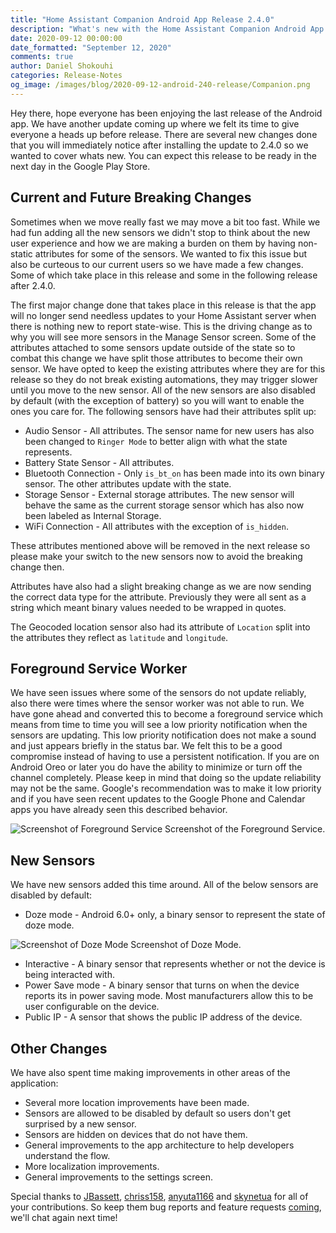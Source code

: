 ```yaml
---
title: "Home Assistant Companion Android App Release 2.4.0"
description: "What's new with the Home Assistant Companion Android App in 2.4.0"
date: 2020-09-12 00:00:00
date_formatted: "September 12, 2020"
comments: true
author: Daniel Shokouhi
categories: Release-Notes
og_image: /images/blog/2020-09-12-android-240-release/Companion.png
---
```


Hey there, hope everyone has been enjoying the last release of the Android app. We have another update coming up where we felt its time to give everyone a heads up before release. There are several new changes done that you will immediately notice after installing the update to 2.4.0 so we wanted to cover whats new. You can expect this release to be ready in the next day in the Google Play Store.

## Current and Future Breaking Changes

Sometimes when we move really fast we may move a bit too fast. While we had fun adding all the new sensors we didn't stop to think about the new user experience and how we are making a burden on them by having non-static attributes for some of the sensors. We wanted to fix this issue but also be curteous to our current users so we have made a few changes. Some of which take place in this release and some in the following release after 2.4.0.

The first major change done that takes place in this release is that the app will no longer send needless updates to your Home Assistant server when there is nothing new to report state-wise. This is the driving change as to why you will see more sensors in the Manage Sensor screen. Some of the attributes attached to some sensors update outside of the state so to combat this change we have split those attributes to become their own sensor. We have opted to keep the existing attributes where they are for this release so they do not break existing automations, they may trigger slower until you move to the new sensor. All of the new sensors are also disabled by default (with the exception of battery) so you will want to enable the ones you care for. The following sensors have had their attributes split up:

* Audio Sensor - All attributes. The sensor name for new users has also been changed to `Ringer Mode` to better align with what the state represents.
* Battery State Sensor - All attributes.
* Bluetooth Connection - Only `is_bt_on` has been made into its own binary sensor. The other attributes update with the state.
* Storage Sensor - External storage attributes. The new sensor will behave the same as the current storage sensor which has also now been labeled as Internal Storage.
* WiFi Connection - All attributes with the exception of `is_hidden`.

These attributes mentioned above will be removed in the next release so please make your switch to the new sensors now to avoid the breaking change then.

Attributes have also had a slight breaking change as we are now sending the correct data type for the attribute. Previously they were all sent as a string which meant binary values needed to be wrapped in quotes.

The Geocoded location sensor also had its attribute of `Location` split into the attributes they reflect as `latitude` and `longitude`.

## Foreground Service Worker

We have seen issues where some of the sensors do not update reliably, also there were times where the sensor worker was not able to run. We have gone ahead and converted this to become a foreground service which means from time to time you will see a low priority notification when the sensors are updating. This low priority notification does not make a sound and just appears briefly in the status bar. We felt this to be a good compromise instead of having to use a persistent notification. If you are on Android Oreo or later you do have the ability to minimize or turn off the channel completely. Please keep in mind that doing so the update reliability may not be the same. Google's recommendation was to make it low priority and if you have seen recent updates to the Google Phone and Calendar apps you have already seen this described behavior.

<p class='img'>
<img src='/images/blog/2020-09-12-android-240-release/foreground_service.png' alt='Screenshot of Foreground Service'></a>
Screenshot of the Foreground Service.
</p>

## New Sensors

We have new sensors added this time around. All of the below sensors are disabled by default:

* Doze mode - Android 6.0+ only, a binary sensor to represent the state of doze mode.

<p class='img'>
<img src='/images/blog/2020-09-12-android-240-release/doze_state.png' alt='Screenshot of Doze Mode'></a>
Screenshot of Doze Mode.
</p>

* Interactive - A binary sensor that represents whether or not the device is being interacted with.
* Power Save mode - A binary sensor that turns on when the device reports its in power saving mode. Most manufacturers allow this to be user configurable on the device.
* Public IP - A sensor that shows the public IP address of the device.

## Other Changes

We have also spent time making improvements in other areas of the application:

* Several more location improvements have been made.
* Sensors are allowed to be disabled by default so users don't get surprised by a new sensor.
* Sensors are hidden on devices that do not have them.
* General improvements to the app architecture to help developers understand the flow.
* More localization improvements.
* General improvements to the settings screen.

Special thanks to [JBassett](https://github.com/JBassett), [chriss158](https://github.com/chriss158), [anyuta1166](https://github.com/anyuta1166) and [skynetua](https://github.com/skynetua) for all of your contributions. So keep them bug reports and feature requests [coming](https://github.com/home-assistant/android/issues/new/choose), we'll chat again next time!